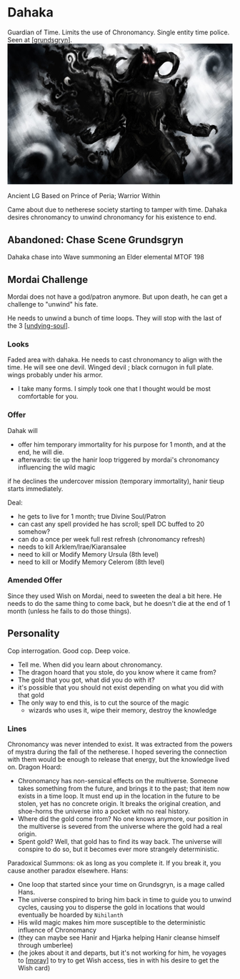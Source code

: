 # Dahaka
Guardian of Time. Limits the use of Chronomancy.
Single entity time police.
Seen at [[grundsgryn]].
![](./dahaka.jpg)

Ancient LG
Based on Prince of Peria; Warrior Within

Came about due to netherese society starting to tamper with time.
Dahaka desires chronomancy to unwind chronomancy for his existence to end.

## Abandoned: Chase Scene Grundsgryn
Dahaka chase into Wave summoning an Elder elemental MTOF 198

## Mordai Challenge
Mordai does not have a god/patron anymore.
But upon death, he can get a challenge to "unwind" his fate.

He needs to unwind a bunch of time loops. They will stop with the last of the 3 [[undying-soul]].

### Looks
Faded area with dahaka. He needs to cast chronomancy to align with the time. He will see one devil.
Winged devil ; black cornugon in full plate. wings probably under his armor.

- I take many forms. I simply took one that I thought would be most comfortable for you.

### Offer
Dahak will
- offer him temporary immortality for his purpose for 1 month, and at the end, he will die.
- afterwards: tie up the hanir loop triggered by mordai's chronomancy influencing the wild magic

if he declines the undercover mission (temporary immortality), hanir tieup starts immediately.

Deal:
- he gets to live for 1 month; true Divine Soul/Patron
- can cast any spell provided he has scroll; spell DC buffed to 20 somehow?
- can do a once per week full rest refresh (chronomancy refresh)
- needs to kill Arklem/Irae/Kiaransalee
- need to kill or Modify Memory Ursula (8th level)
- need to kill or Modify Memory Celerom (8th level)

### Amended Offer
Since they used Wish on Mordai, need to sweeten the deal a bit here.
He needs to do the same thing to come back, but he doesn't die at the end of 1 month (unless he fails to do those things).

## Personality
Cop interrogation. Good cop.
Deep voice.

- Tell me. When did you learn about chronomancy.
- The dragon hoard that you stole, do you know where it came from?
- The gold that you got, what did you do with it?
- it's possible that you should not exist depending on what you did with that gold
- The only way to end this, is to cut the source of the magic
  * wizards who uses it, wipe their memory, destroy the knowledge

### Lines
Chronomancy was never intended to exist. It was extracted from the powers of mystra during the fall of the netherese. I hoped severing the connection with them would be enough to release that energy, but the knowledge lived on.
Dragon Hoard:
- Chronomancy has non-sensical effects on the multiverse. Someone takes something from the future, and brings it to the past; that item now exists in a time loop. It must end up in the location in the future to be stolen, yet has no concrete origin. It breaks the original creation, and shoe-horns the universe into a pocket with no real history.
- Where did the gold come from? No one knows anymore, our position in the multiverse is severed from the universe where the gold had a real origin.
- Spent gold? Well, that gold has to find its way back. The universe will conspire to do so, but it becomes ever more strangely deterministic.

Paradoxical Summons: ok as long as you complete it. If you break it, you cause another paradox elsewhere.
Hans:
- One loop that started since your time on Grundsgryn, is a mage called Hans.
- The universe conspired to bring him back in time to guide you to unwind cycles, causing you to disperse the gold in locations that would eventually be hoarded by `Nihilanth`
- His wild magic makes him more susceptible to the deterministic influence of Chronomancy
- (they can maybe see Hanir and Hjarka helping Hanir cleanse himself through umberlee)
- (he jokes about it and departs, but it's not working for him, he voyages to [[moray]] to try to get Wish access, ties in with his desire to get the Wish card)

[//begin]: # "Autogenerated link references for markdown compatibility"
[grundsgryn]: ../seaofbones/grundsgryn "Grundsgryn"
[undying-soul]: ../factions/undying-soul "Undying Soul"
[moray]: ../seaofbones/moray "Moray"
[//end]: # "Autogenerated link references"

